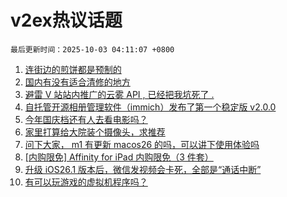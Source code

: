 # v2ex热议话题

`最后更新时间：2025-10-03 04:11:07 +0800`

1. [连街边的煎饼都是预制的](https://www.v2ex.com/t/1163112)
1. [国内有没有适合清修的地方](https://www.v2ex.com/t/1163111)
1. [避雷 V 站站内推广的云雾 API , 已经把我坑死了 .](https://www.v2ex.com/t/1163131)
1. [自托管开源相册管理软件（immich）发布了第一个稳定版 v2.0.0](https://www.v2ex.com/t/1163110)
1. [今年国庆档还有人去看电影吗？](https://www.v2ex.com/t/1163132)
1. [家里打算给大院装个摄像头，求推荐](https://www.v2ex.com/t/1163121)
1. [问下大家， m1 有更新 macos26 的吗，可以讲下使用体验吗](https://www.v2ex.com/t/1163173)
1. [[内购限免] Affinity for iPad 内购限免（3 件套）](https://www.v2ex.com/t/1163129)
1. [升级 iOS26.1 版本后，微信发视频会卡死，全部是“通话中断”](https://www.v2ex.com/t/1163113)
1. [有可以玩游戏的虚拟机程序吗？](https://www.v2ex.com/t/1163149)

